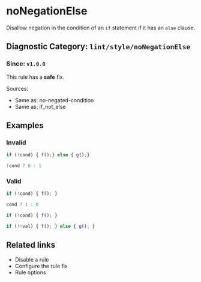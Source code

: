 # noNegationElse
Disallow negation in the condition of an `if` statement if it has an `else` clause.

## Diagnostic Category: `lint/style/noNegationElse`

### Since: `v1.0.0`

This rule has a **safe** fix.

Sources: 
- Same as: no-negated-condition
- Same as: if_not_else

## Examples

### Invalid

```js
if (!cond) { f();} else { g();}
```

```js
!cond ? 0 : 1
```

### Valid

```js
if (!cond) { f(); }
```

```js
cond ? 1 : 0
```

```js
if (!cond) { f(); }
```

```js
if (!!val) { f(); } else { g(); }
```

## Related links

- Disable a rule
- Configure the rule fix
- Rule options